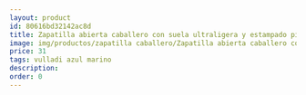 ```yaml
---
layout: product
id: 80616bd32142ac8d
title: Zapatilla abierta caballero con suela ultraligera y estampado pie derecho
image: img/productos/zapatilla caballero/Zapatilla abierta caballero con suela ultraligera y estampado pie derecho=31=vulladi azul marino.webp
price: 31
tags: vulladi azul marino
description: 
order: 0
---
```

